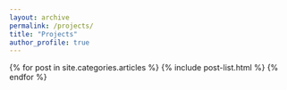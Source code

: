 ```yaml
---
layout: archive
permalink: /projects/
title: "Projects"
author_profile: true
---
```


 {% for post in site.categories.articles %} {% include post-list.html %} {% endfor %}
